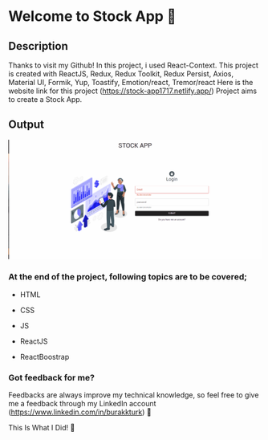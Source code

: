 # Welcome to Stock App :wave:

## Description
Thanks to visit my Github! In this project, i used React-Context. This project is created with ReactJS, Redux, Redux Toolkit, Redux Persist, Axios, Material UI, Formik, Yup, Toastify, Emotion/react, Tremor/react Here is the website link for this project (https://stock-app1717.netlify.app/)
Project aims to create a Stock App. 

## Output

![STOCK APP](./Stock-App2.gif)


### At the end of the project, following topics are to be covered;

-  HTML

-  CSS

-  JS

-  ReactJS

-  ReactBoostrap

### Got feedback for me?

Feedbacks are always improve my technical knowledge, so feel free to give me a feedback through my LinkedIn account (https://www.linkedin.com/in/burakkturk) 🙌

This Is What I Did! :art:

